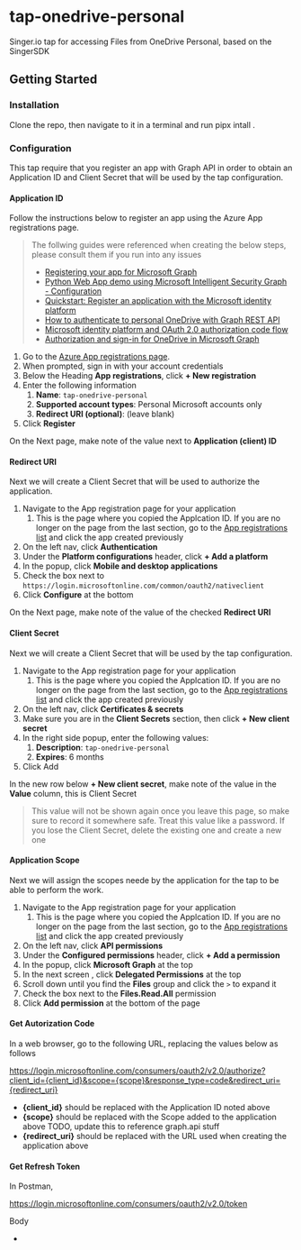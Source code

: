 # tap-onedrive-personal
Singer.io tap for accessing Files from OneDrive Personal, based on the SingerSDK

## Getting Started

### Installation

Clone the repo, then navigate to it in a terminal and run pipx intall .

### Configuration


This tap require that you register an app with Graph API in order to obtain an Application ID and Client Secret that will be used by the tap configuration.

#### Application ID

Follow the instructions below to register an app using the Azure App registrations page.

> The follwing guides were referenced when creating the below steps, please consult them if you run into any issues
>
> * [Registering your app for Microsoft Graph](https://docs.microsoft.com/en-us/onedrive/developer/rest-api/getting-started/app-registration?view=odsp-graph-online)
> * [Python Web App demo using Microsoft Intelligent Security Graph - Configuration](https://github.com/microsoftgraph/python-security-rest-sample#configuration)
> * [Quickstart: Register an application with the Microsoft identity platform](https://docs.microsoft.com/en-us/azure/active-directory/develop/quickstart-register-app#register-a-new-application-using-the-azure-portal)
> * [How to authenticate to personal OneDrive with Graph REST API](https://stackoverflow.com/questions/65283220/how-to-authenticate-to-personal-onedrive-with-graph-rest-api)
> * [Microsoft identity platform and OAuth 2.0 authorization code flow](https://docs.microsoft.com/en-au/azure/active-directory/develop/v2-oauth2-auth-code-flow)
> * [Authorization and sign-in for OneDrive in Microsoft Graph](https://docs.microsoft.com/en-us/onedrive/developer/rest-api/getting-started/graph-oauth?view=odsp-graph-online)

1. Go to the [Azure App registrations page](https://aka.ms/AppRegistrations/).
1. When prompted, sign in with your account credentials
1. Below the Heading **App registrations**, click **+ New registration**
1. Enter the following information
    1. **Name**: `tap-onedrive-personal`
    1. **Supported account types**:	Personal Microsoft accounts only
    1. **Redirect URI (optional)**: (leave blank)
1. Click **Register**

On the Next page, make note of the value next to **Application (client) ID**

#### Redirect URI

Next we will create a Client Secret that will be used to authorize the application.

1. Navigate to the App registration page for your application
    1. This is the page where you copied the Applcation ID. If you are no longer on the page from the last section, go to the [App registrations list](https://portal.azure.com/#view/Microsoft_AAD_RegisteredApps/ApplicationsListBlade) and click the app created previously
1. On the left nav, click **Authentication**
1. Under the **Platform configurations** header, click **+ Add a platform**
1. In the popup, click **Mobile and desktop applications**
1. Check the box next to `https://login.microsoftonline.com/common/oauth2/nativeclient`
1. Click **Configure** at the bottom

On the Next page, make note of the value of the checked **Redirect URI**

#### Client Secret

Next we will create a Client Secret that will be used by the tap configuration.

1. Navigate to the App registration page for your application
    1. This is the page where you copied the Applcation ID. If you are no longer on the page from the last section, go to the [App registrations list](https://portal.azure.com/#view/Microsoft_AAD_RegisteredApps/ApplicationsListBlade) and click the app created previously
1. On the left nav, click **Certificates & secrets**
1. Make sure you are in the **Client Secrets** section, then click **+ New client secret**
1. In the right side popup, enter the following values:
    1. **Description**: `tap-onedrive-personal`
    1. **Expires**: 6 months
1. Click Add

In the new row below **+ New client secret**,  make note of the value in the **Value** column, this is Client Secret

> This value will not be shown again once you leave this page, so make sure to record it somewhere safe.  Treat this value like a password.
> If you lose the Client Secret, delete the existing one and create a new one

#### Application Scope

Next we will assign the scopes neede by the application for the tap to be able to perform the work.

1. Navigate to the App registration page for your application
    1. This is the page where you copied the Applcation ID. If you are no longer on the page from the last section, go to the [App registrations list](https://portal.azure.com/#view/Microsoft_AAD_RegisteredApps/ApplicationsListBlade) and click the app created previously
1. On the left nav, click **API permissions**
1. Under the **Configured permissions** header, click **+ Add a permission**
1. In the popup, click **Microsoft Graph** at the top
1. In the next screen , click **Delegated Permissions** at the top
1. Scroll down until you find the **Files** group and click the `>` to expand it
1. Check the box next to the **Files.Read.All** permission
1. Click **Add permission** at the bottom of the page

#### Get Autorization Code

In a web browser, go to the following URL, replacing the values below as follows

https://login.microsoftonline.com/consumers/oauth2/v2.0/authorize?client_id={client_id}&scope={scope}&response_type=code&redirect_uri={redirect_uri}

* **{client_id}** should be replaced with the Application ID noted above
* **{scope}** should be replaced with the Scope added to the application above 
TODO, update this to reference graph.api stuff
* **{redirect_uri}** should be replaced with the URL used when creating the application above

#### Get Refresh Token

In Postman, 

https://login.microsoftonline.com/consumers/oauth2/v2.0/token

Body

* 
